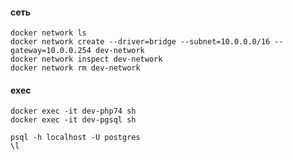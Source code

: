 #### сеть
    
    docker network ls
    docker network create --driver=bridge --subnet=10.0.0.0/16 --gateway=10.0.0.254 dev-network
    docker network inspect dev-network
    docker network rm dev-network
	
#### exec

    docker exec -it dev-php74 sh
    docker exec -it dev-pgsql sh
    
    psql -h localhost -U postgres
    \l
